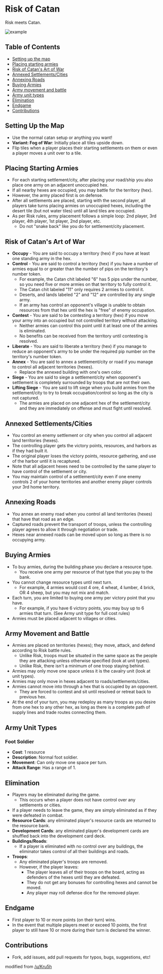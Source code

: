 Risk of Catan
===========

Risk meets Catan.

![example](example.jpg)

## Table of Contents
 - [Setting up the map](#setting-up-the-map)
 - [Placing starting armies](#placing-starting-armies)
 - [Risk of Catan's Art of War](#risk-of-catans-art-of-war)
 - [Annexed Settlements/Cities](#annexed-settlementscities)
 - [Annexing Roads](#annexing-roads)
 - [Buying Armies](#buying-armies)
 - [Army movement and battle](#army-movement-and-battle)
 - [Army unit types](#army-unit-types)
 - [Elimination](#elimination)
 - [Endgame](#endgame)
 - [Contributions](#contributions)

## Setting Up the Map ##
- Use the normal catan setup or anything you want!
- **Variant: Fog of War**: Initially place all tiles upside down.
 - Flip tiles when a player places their starting settlements on them or even a player moves a unit over to a tile.

## Placing Starting Armies ##

- For each starting settlement/city, after placing your road/ship you also place one army on an adjacent unoccupied hex.
- If all nearby hexes are occupied, you may battle for the territory (hex).
- However, the army placed first is on defense.
- After all settlements are placed, starting with the second player, all players take turns placing armies on unoccupied hexes, including the desert tile (but not water tiles) until all land tiles are occupied.
- As per Risk rules, army placement follows a simple loop: 2nd player, 3rd player, 4th player, 1st player, 2nd player, etc.
    - Do not "snake back" like you do for settlement/city placement.

## Risk of Catan's Art of War ##

- **Occupy** - You are said to occupy a territory (hex) if you have at least one standing army in the hex.
- **Control** - You are said to control a territory (hex) if you have a number of armies equal to or greater than the number of pips on the territory's number token.
    - For example, the Catan chit labeled "6" has 5 pips under the number, so you need five or more armies on that territory to fully control it.
    - The Catan chit labeled "11" only requires 2 armies to control it.
    - Deserts, and lands labeled "2" and "12" are controlled by any single army.
    - If an army has control an opponent's village is unable to obtain resources from that hex until the hex is "free" of enemy occupation.
- **Contest** - You are said to be contesting a territory (hex) if you move your army into an occupied but not controlled territory without attacking.
    - Neither armies can control this point until it at least one of the armies is eliminated.
    - No benefits can be received from the territory until contesting is resolved.
- **Liberate** - You are said to liberate a territory (hex) if you manage to reduce an opponent's army to be under the required pip number on the territory's number token.
- **Annex** - You are said to annex a settlement/city or road if you manage to control all adjacent territories (hexes).
    - Replace the annexed building with one's own color.
- **Siege** - You are said to siege a settlement/city when opponent's settlement is completely surrounded by troops that are not their own.
- **Lifting Siege** - You are said to lift siege when you build armies from the settlement/city to try to break occupation/control so long as the city is not captured.
    - The armies are placed on one adjacent hex of the settlement/city and they are immediately on offense and must fight until resolved.

## Annexed Settlements/Cities ##

- You control an enemy settlement or city when you control all adjacent land territories (hexes).
- The controlling player gets the victory points, resources, and harbors as if they had built it.
- The original player loses the victory points, resource gathering, and use of the harbor until it is recaptured.
- Note that all adjacent hexes need to be controlled by the same player to have control of the settlement or city.
- You may maintain control of a settlement/city even if one enemy controls 2 of your home territories and another enemy player controls your 3rd home territory.

## Annexing Roads ##

- You annex an enemy road when you control all land territories (hexes) that have that road as an edge.
- Captured roads prevent the transport of troops, unless the controlling player agrees to allow it through negotiation or trade.
- Hexes near annexed roads can be moved upon so long as there is no occupying army.

## Buying Armies ##

- To buy armies, during the building phase you declare a resource type.
    - You receive one army per resource of that type that you pay to the bank.
- You cannot change resource types until next turn.
    - For example, 4 armies would cost 4 ore, 4 wheat, 4 lumber, 4 brick, OR 4 sheep, but you may not mix and match.
- Each turn, you are limited to buying one army per victory point that you have.
    - For example, if you have 6 victory points, you may buy up to 6 armies that turn. (See Army unit type for full cost rules)
- Armies must be placed adjacent to villages or cities.

## Army Movement and Battle ##

- Armies are placed on territories (hexes); they move, attack, and defend according to Risk battle rules.
    - Unlike Risk, troops must be situated in the same space as the people they are attacking unless otherwise specified (look at unit types).
    - Unlike Risk, there isn't a minimum of one troop staying behind.
- Armies may only move one space unless it is the cavalry unit (look at unit types).
- Armies may only move in hexes adjacent to roads/settlements/cities.
- Armies cannot move into through a hex that is occupied by an opponent.
    - They are forced to contest and sit until resolved or retreat back to previous hex.
- At the end of your turn, you may redeploy as many troops as you desire from one hex to any other hex, as long as there is a complete path of supply lines and trade routes connecting them.

## Army Unit Types ##

### Foot Soldier ###

- **Cost**: 1 resource
- **Description**: Normal foot soldier.
- **Movement**: Can only move one space per turn.
- **Attack Range**: Has a range of 1.

## Elimination ##

- Players may be eliminated during the game.
    - This occurs when a player does not have control over any settlements or cities.
- If a player needs to leave the game, they are simply eliminated as if they were defeated in combat.
- **Resource Cards**: any eliminated player's resource cards are returned to the resource bank.
- **Development Cards**: any eliminated player's development cards are shuffled back into the development card deck.
- **Buildings/Roads**:
    - If a player is eliminated with no control over any buildings, the eliminator takes control of all their buildings and roads.
- **Troops**:
    - Any eliminated player's troops are removed.
    - However, if the player leaves:
        - The player leaves all of their troops on the board, acting as defenders of the hexes until they are defeated.
        - They do not get any bonuses for controlling hexes and cannot be moved.
        - Any player may roll defense dice for the removed player.

## Endgame ##
- First player to 10 or more points (on their turn) wins.
- In the event that multiple players meet or exceed 10 points, the first player to still have 10 or more during their turn is declared the winner.

## Contributions ##

- Fork, add issues, add pull requests for typos, bugs, suggestions, etc!

modified from [/u/Kru5h](http://www.reddit.com/r/boardgames/comments/16kg3s/a_fun_game_my_friends_and_i_play_risk_of_catan/c7wtxkg)
